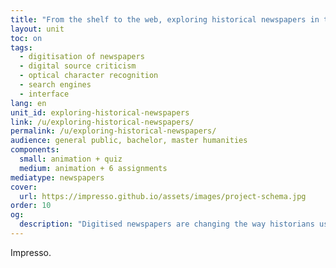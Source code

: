 ```yaml
---
title: "From the shelf to the web, exploring historical newspapers in the digital age."
layout: unit
toc: on
tags:
  - digitisation of newspapers
  - digital source criticism
  - optical character recognition
  - search engines
  - interface
lang: en
unit_id: exploring-historical-newspapers
link: /u/exploring-historical-newspapers/
permalink: /u/exploring-historical-newspapers/
audience: general public, bachelor, master humanities
components:
  small: animation + quiz
  medium: animation + 6 assignments
mediatype: newspapers
cover:
  url: https://impresso.github.io/assets/images/project-schema.jpg
order: 10
og:
  description: "Digitised newspapers are changing the way historians use them as historical sources, and ask new skills for applying source criticism."
---
```


Impresso.

<!-- more -->
